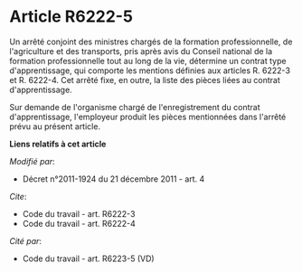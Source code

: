 # Article R6222-5

Un arrêté conjoint des ministres chargés de la formation professionnelle, de l'agriculture et des transports, pris après avis
du Conseil national de la formation professionnelle tout au long de la vie, détermine un contrat type d'apprentissage, qui
comporte les mentions définies aux articles R. 6222-3 et R. 6222-4. Cet arrêté fixe, en outre, la liste des pièces liées au
contrat d'apprentissage.

Sur demande de l'organisme chargé de l'enregistrement du contrat d'apprentissage, l'employeur produit les pièces mentionnées
dans l'arrêté prévu au présent article.

**Liens relatifs à cet article**

_Modifié par_:

  - Décret n°2011-1924 du 21 décembre 2011 - art. 4

_Cite_:

  - Code du travail - art. R6222-3
  - Code du travail - art. R6222-4

_Cité par_:

  - Code du travail - art. R6223-5 (VD)
